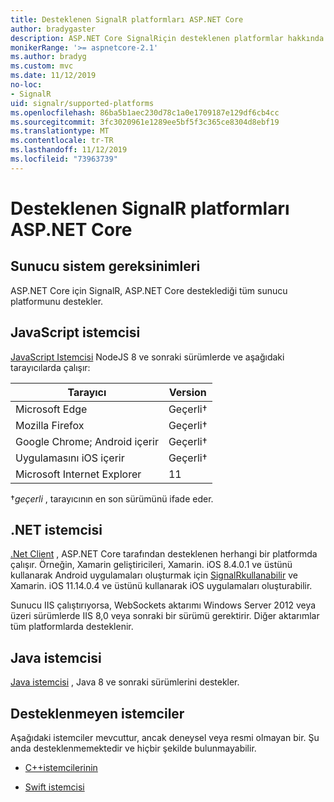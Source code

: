 ```yaml
---
title: Desteklenen SignalR platformları ASP.NET Core
author: bradygaster
description: ASP.NET Core SignalRiçin desteklenen platformlar hakkında bilgi edinin.
monikerRange: '>= aspnetcore-2.1'
ms.author: bradyg
ms.custom: mvc
ms.date: 11/12/2019
no-loc:
- SignalR
uid: signalr/supported-platforms
ms.openlocfilehash: 86ba5b1aec230d78c1a0e1709187e129df6cb4cc
ms.sourcegitcommit: 3fc3020961e1289ee5bf5f3c365ce8304d8ebf19
ms.translationtype: MT
ms.contentlocale: tr-TR
ms.lasthandoff: 11/12/2019
ms.locfileid: "73963739"
---
```

# <a name="aspnet-core-opno-locsignalr-supported-platforms"></a>Desteklenen SignalR platformları ASP.NET Core

## <a name="server-system-requirements"></a>Sunucu sistem gereksinimleri

ASP.NET Core için SignalR, ASP.NET Core desteklediği tüm sunucu platformunu destekler.

## <a name="javascript-client"></a>JavaScript istemcisi

[JavaScript Istemcisi](https://www.npmjs.com/package/@aspnet/signalr) NodeJS 8 ve sonraki sürümlerde ve aşağıdaki tarayıcılarda çalışır:

| Tarayıcı                         | Version         |
| ------------------------------- | --------------- |
| Microsoft Edge                  | Geçerli&dagger; |
| Mozilla Firefox                 | Geçerli&dagger; |
| Google Chrome; Android içerir | Geçerli&dagger; |
| Uygulamasını iOS içerir            | Geçerli&dagger; |
| Microsoft Internet Explorer     | 11              |

&dagger;*geçerli* , tarayıcının en son sürümünü ifade eder.

## <a name="net-client"></a>.NET istemcisi

[.Net Client](https://www.nuget.org/packages/Microsoft.AspNetCore.SignalR/) , ASP.NET Core tarafından desteklenen herhangi bir platformda çalışır. Örneğin, Xamarin geliştiricileri, Xamarin. iOS 8.4.0.1 ve üstünü kullanarak Android uygulamaları oluşturmak için [SignalRkullanabilir](https://github.com/aspnet/Announcements/issues/305) ve Xamarin. iOS 11.14.0.4 ve üstünü kullanarak iOS uygulamaları oluşturabilir.

Sunucu IIS çalıştırıyorsa, WebSockets aktarımı Windows Server 2012 veya üzeri sürümlerde IIS 8,0 veya sonraki bir sürümü gerektirir. Diğer aktarımlar tüm platformlarda desteklenir.

## <a name="java-client"></a>Java istemcisi

[Java istemcisi](https://search.maven.org/artifact/com.microsoft.aspnet/signalr) , Java 8 ve sonraki sürümlerini destekler.

## <a name="unsupported-clients"></a>Desteklenmeyen istemciler

Aşağıdaki istemciler mevcuttur, ancak deneysel veya resmi olmayan bir. Şu anda desteklenmemektedir ve hiçbir şekilde bulunmayabilir.

* [C++istemcilerinin](https://github.com/aspnet/SignalR/tree/master/clients/cpp)

* [Swift istemcisi](https://github.com/moozzyk/SignalR-Client-Swift)
